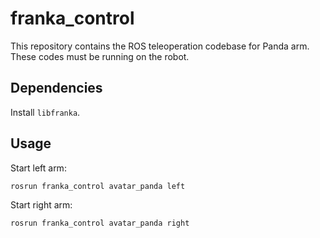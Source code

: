 # franka_control

This repository contains the ROS teleoperation codebase for Panda arm.
These codes must be running on the robot.

## Dependencies
Install `libfranka`.

## Usage
Start left arm:
```
rosrun franka_control avatar_panda left
```

Start right arm:
```
rosrun franka_control avatar_panda right
```
